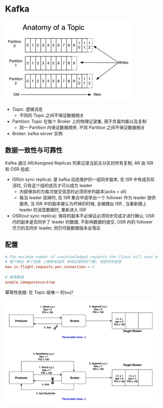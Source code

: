 # Kafka

![kafka](log_anatomy.png)

- Topic: 逻辑消息
  - 不同的 Topic 之间不保证数据相关
- Partition: Topic 在每个 Broker 上的物理记录集, 用于负载均衡以及复制
  - 同一 Partition 内保证数据顺序, 不同 Partition 之间不保证数据相关
- Broker: kafka server 实例

## 数据一致性与可靠性

Kafka 通过 AR/Assigned Replicas 列表记录当前主分区的所有复制, AR 由 ISR 和 OSR 组成:
- ISR(in sync replica): 是 kafka 动态维护的一组同步副本, 在 ISR 中有成员存活时, 只有这个组的成员才可以成为 leader
  - 内部保存的为每次提交信息时必须同步的副本(acks = all)
  - 每当 leader 挂掉时, 在 ISR 集合中选举出一个 follower 作为 leader 提供服务, 当 ISR 中的副本被认为坏掉的时候, 会被踢出 ISR , 当重新跟上 leader 的消息数据时, 重新进入 ISR
- OSR(out sync replica): 保存的副本不必保证必须同步完成才进行确认; OSR 内的副本是否同步了 leader 的数据, 不影响数据的提交, OSR 内的 follower 尽力的去同步 leader, 但仍可能数据版本会落后

## 配置

```conf
# The maximum number of unacknowledged requests the client will send on a single connection before blocking. Note that if this setting is set to be greater than 1 and there are failed sends, there is a risk of message re-ordering due to retries (i.e., if retries are enabled).
# 客户端在 单个连接 上能够发送的 未响应请求的个数; 消息的并发度
max.in.flight.requests.per.connection = 1

# 幂等数据
enable.idempotence=true
```

幂等性依据: 在 Topic 级唯一 的`Seq`?

![幂等性依据](638648-d4a3e30ebfd4133d.png)

